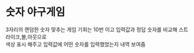 # 숫자 야구게임
3자리의 랜덤한 숫자 맞추는 게임
기회는 10번 이고 입력값과 정답 숫자를 비교해 스트라이크,볼,아웃으로 <br> 색상 표시 해주고 입력값에 어떤 숫자를 입력했었는지 내역 보여줌
